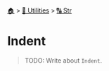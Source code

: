 <!--startTocHeader-->
[🏠](../../README.md) > [🔧 Utilities](../README.md) > [🔠 Str](README.md)
# Indent
<!--endTocHeader-->

> TODO: Write about `Indent`.

<!--startTocSubtopic-->
<!--endTocSubtopic-->